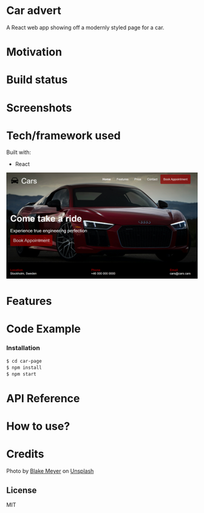 # Car advert
A React web app showing off a modernly styled page for a car.   

# Motivation
# Build status
# Screenshots
# Tech/framework used

Built with: 
- React

<p align="center">
<img src="./src/assests/img/car.png">
</p>

# Features
# Code Example
### Installation
```sh
$ cd car-page
$ npm install
$ npm start

```
# API Reference
# How to use?
# Credits

<span>Photo by <a href="https://unsplash.com/@artisan_100?utm_source=unsplash&amp;utm_medium=referral&amp;utm_content=creditCopyText">Blake Meyer</a> on <a href="https://unsplash.com/s/photos/audi-r8?utm_source=unsplash&amp;utm_medium=referral&amp;utm_content=creditCopyText">Unsplash</a></span>

License
----

MIT
